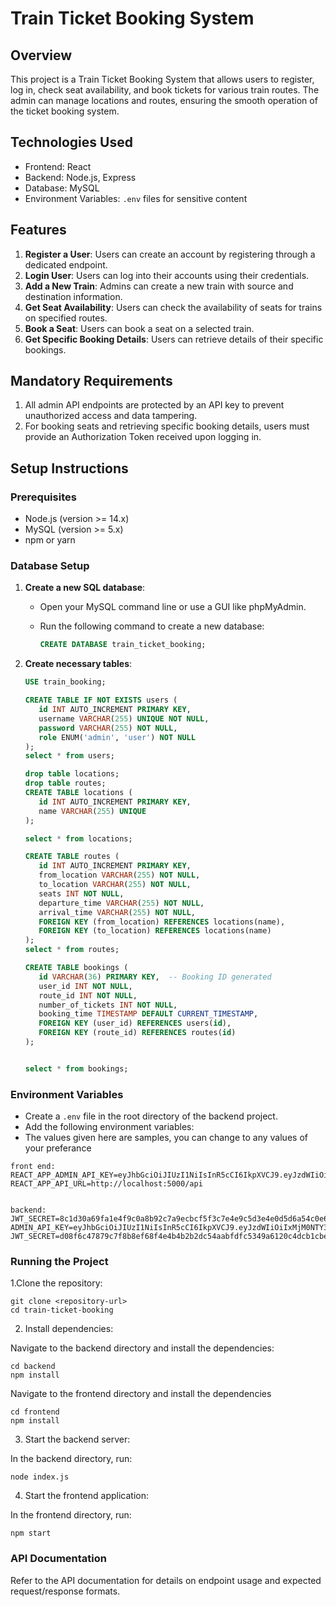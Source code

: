 # Train Ticket Booking System

## Overview
This project is a Train Ticket Booking System that allows users to register, log in, check seat availability, and book tickets for various train routes. The admin can manage locations and routes, ensuring the smooth operation of the ticket booking system.

## Technologies Used
- Frontend: React
- Backend: Node.js, Express
- Database: MySQL
- Environment Variables: `.env` files for sensitive content

## Features
1. **Register a User**: Users can create an account by registering through a dedicated endpoint.
2. **Login User**: Users can log into their accounts using their credentials.
3. **Add a New Train**: Admins can create a new train with source and destination information.
4. **Get Seat Availability**: Users can check the availability of seats for trains on specified routes.
5. **Book a Seat**: Users can book a seat on a selected train.
6. **Get Specific Booking Details**: Users can retrieve details of their specific bookings.

## Mandatory Requirements
1. All admin API endpoints are protected by an API key to prevent unauthorized access and data tampering.
2. For booking seats and retrieving specific booking details, users must provide an Authorization Token received upon logging in.

## Setup Instructions

### Prerequisites
- Node.js (version >= 14.x)
- MySQL (version >= 5.x)
- npm or yarn

### Database Setup
1. **Create a new SQL database**:
   - Open your MySQL command line or use a GUI like phpMyAdmin.
   - Run the following command to create a new database:

     ```sql
     CREATE DATABASE train_ticket_booking;
     ```

2. **Create necessary tables**:
     ```sql
    USE train_booking;

     CREATE TABLE IF NOT EXISTS users (
        id INT AUTO_INCREMENT PRIMARY KEY,
        username VARCHAR(255) UNIQUE NOT NULL,
        password VARCHAR(255) NOT NULL,
        role ENUM('admin', 'user') NOT NULL
    );
    select * from users;
    
    drop table locations;
    drop table routes;
    CREATE TABLE locations (
        id INT AUTO_INCREMENT PRIMARY KEY,
        name VARCHAR(255) UNIQUE
    );
    
    select * from locations;
    
    CREATE TABLE routes (
        id INT AUTO_INCREMENT PRIMARY KEY,
        from_location VARCHAR(255) NOT NULL,
        to_location VARCHAR(255) NOT NULL,
        seats INT NOT NULL,
        departure_time VARCHAR(255) NOT NULL,
        arrival_time VARCHAR(255) NOT NULL,
        FOREIGN KEY (from_location) REFERENCES locations(name),
        FOREIGN KEY (to_location) REFERENCES locations(name)
    );
    select * from routes;

    CREATE TABLE bookings (
        id VARCHAR(36) PRIMARY KEY,  -- Booking ID generated
        user_id INT NOT NULL,
        route_id INT NOT NULL,
        number_of_tickets INT NOT NULL,
        booking_time TIMESTAMP DEFAULT CURRENT_TIMESTAMP,
        FOREIGN KEY (user_id) REFERENCES users(id),
        FOREIGN KEY (route_id) REFERENCES routes(id)
    );
    
    
    select * from bookings;

    ```



### Environment Variables
- Create a `.env` file in the root directory of the backend project.
- Add the following environment variables:
- The values given here are samples, you can change to any values of your preferance 

```plaintext
front end:
REACT_APP_ADMIN_API_KEY=eyJhbGciOiJIUzI1NiIsInR5cCI6IkpXVCJ9.eyJzdWIiOiIxMjM0NTY3ODkwIiwibmFtZSI6IkFkbWluIiwiImlhdCI6MTYxNjIz4wMjAwMCwiZXhwIjoxNjE2MjM2ODAwfQ.SflKxwRJSMeKKF2QT4fwpMeJf36POk6yJV_adQssw5c
REACT_APP_API_URL=http://localhost:5000/api


backend:
JWT_SECRET=8c1d30a69fa1e4f9c0a8b92c7a9ecbcf5f3c7e4e9c5d3e4e0d5d6a54c0e6f7b8
ADMIN_API_KEY=eyJhbGciOiJIUzI1NiIsInR5cCI6IkpXVCJ9.eyJzdWIiOiIxMjM0NTY3ODkwIiwibmFtZSI6IkFkbWluIiwiImlhdCI6MTYxNjIz4wMjAwMCwiZXhwIjoxNjE2MjM2ODAwfQ.SflKxwRJSMeKKF2QT4fwpMeJf36POk6yJV_adQssw5c
JWT_SECRET=d08f6c47879c7f8b8ef68f4e4b4b2b2dc54aabfdfc5349a6120c4dcb1cbe4842b23ee8363f54c5a2db8e179f4d9bb7e8
```
### Running the Project
1.Clone the repository:
```
git clone <repository-url>
cd train-ticket-booking
```
2. Install dependencies:

Navigate to the backend directory and install the dependencies:
```
cd backend
npm install
```
Navigate to the frontend directory and install the dependencies
```
cd frontend
npm install
```
3. Start the backend server:

In the backend directory, run:
```
node index.js
```
4. Start the frontend application:

In the frontend directory, run:
```
npm start
```

### API Documentation
Refer to the API documentation for details on endpoint usage and expected request/response formats.
